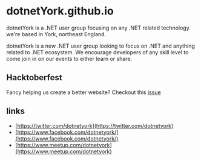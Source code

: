 # dotnetYork.github.io

dotnetYork is a .NET user group focusing on any .NET related technology. we're based in York, northeast England.

dotnetYork is a new .NET user group looking to focus on .NET and anything related to .NET ecosystem. We encourage developers of any skill level to come join in on our events to either learn or share.

## Hacktoberfest

Fancy helping us create a better website? Checkout this [issue](https://github.com/dotnetYork/dotnetYork.github.io/issues/1)

## links
- [https://twitter.com/dotnetyork](https://twitter.com/dotnetyork)
- [https://www.facebook.com/dotnetyork/](https://www.facebook.com/dotnetyork/)
- [https://www.meetup.com/dotnetyork](https://www.meetup.com/dotnetyork)
